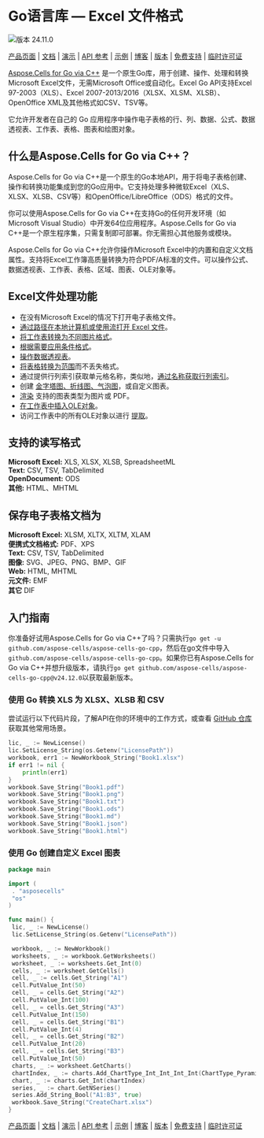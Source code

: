 # Go语言库 — Excel 文件格式

![版本 24.11.0](https://img.shields.io/badge/go-v24.11.0-blue)

[产品页面](https://products.aspose.com/cells/go-cpp/) | [文档](https://docs.aspose.com/cells/go-cpp/) | [演示](https://products.aspose.app/cells/family) | [API 参考](https://reference.aspose.com/cells/go-cpp) | [示例](https://github.com/aspose-cells/aspose-cells-go-cpp) | [博客](https://blog.aspose.com/category/cells/) | [版本](https://releases.aspose.com/cells/go-cpp/) | [免费支持](https://forum.aspose.com/c/cells) | [临时许可证](https://purchase.aspose.com/temporary-license/)

[Aspose.Cells for Go via C++](https://products.aspose.com/cells/go-cpp/) 是一个原生Go库，用于创建、操作、处理和转换Microsoft Excel文件，无需Microsoft Office或自动化。Excel Go API支持Excel 97-2003（XLS）、Excel 2007-2013/2016（XLSX、XLSM、XLSB）、OpenOffice XML及其他格式如CSV、TSV等。

它允许开发者在自己的 Go 应用程序中操作电子表格的行、列、数据、公式、数据透视表、工作表、表格、图表和绘图对象。

## 什么是Aspose.Cells for Go via C++？

Aspose.Cells for Go via C++是一个原生的Go本地API，用于将电子表格创建、操作和转换功能集成到您的Go应用中。它支持处理多种微软Excel（XLS、XLSX、XLSB、CSV等）和OpenOffice/LibreOffice（ODS）格式的文件。

你可以使用Aspose.Cells for Go via C++在支持Go的任何开发环境（如Microsoft Visual Studio）中开发64位应用程序。Aspose.Cells for Go via C++是一个原生程序集，只需复制即可部署。你无需担心其他服务或模块。

Aspose.Cells for Go via C++允许你操作Microsoft Excel中的内置和自定义文档属性。支持将Excel工作簿高质量转换为符合PDF/A标准的文件。可以操作公式、数据透视表、工作表、表格、区域、图表、OLE对象等。

## Excel文件处理功能

- 在没有Microsoft Excel的情况下打开电子表格文件。
- [通过路径在本地计算机或使用流打开 Excel 文件](https://docs.aspose.com/cells/go/different-ways-to-open-files/)。
- [将工作表转换为不同图片格式](https://docs.aspose.com/cells/go/converting-worksheet-to-different-image-formats/)。
- [根据需要应用条件格式](https://docs.aspose.com/cells/go/apply-conditional-formatting-in-worksheet/)。
- [操作数据透视表](https://docs.aspose.com/cells/go/manipulate-pivot-table/)。
- [将表格转换为范围](https://docs.aspose.com/cells/go/tables-and-ranges/)而不丢失格式。
- 通过提供行列索引获取单元格名称，类似地，[通过名称获取行列索引](https://docs.aspose.com/cells/go/names-and-indices/)。
- 创建 [金字塔图、折线图、气泡图](https://docs.aspose.com/cells/go/creating-and-customizing-charts/)，或自定义图表。
- [渲染](https://docs.aspose.com/cells/go/chart-rendering/) 支持的图表类型为图片或 PDF。
- [在工作表中插入OLE对象](https://docs.aspose.com/cells/go/inserting-ole-objects-into-the-worksheet/)。
- 访问工作表中的所有OLE对象以进行 [提取](https://docs.aspose.com/cells/go/extracting-ole-objects-from-worksheet/)。

## 支持的读写格式

**Microsoft Excel:** XLS, XLSX, XLSB, SpreadsheetML\
**Text:** CSV, TSV, TabDelimited\
**OpenDocument:** ODS\
**其他:** HTML、MHTML

## 保存电子表格文档为

**Microsoft Excel:** XLSM, XLTX, XLTM, XLAM\
**便携式文档格式:** PDF、XPS\
**Text:** CSV, TSV, TabDelimited\
**图像:** SVG、JPEG、PNG、BMP、GIF\
**Web:** HTML, MHTML\
**元文件:** EMF\
**其它** DIF

## 入门指南

你准备好试用Aspose.Cells for Go via C++了吗？只需执行`go get -u github.com/aspose-cells/aspose-cells-go-cpp`，然后在go文件中导入`github.com/aspose-cells/aspose-cells-go-cpp`。如果你已有Aspose.Cells for Go via C++并想升级版本，请执行`go get github.com/aspose-cells/aspose-cells-go-cpp@v24.12.0`以获取最新版本。

### 使用 Go 转换 XLS 为 XLSX、XLSB 和 CSV

尝试运行以下代码片段，了解API在你的环境中的工作方式，或查看 [GitHub 仓库](https://github.com/aspose-cells/aspose-cells-go-cpp) 获取其他常用场景。

```Go
lic, _ := NewLicense()
lic.SetLicense_String(os.Getenv("LicensePath"))
workbook, err1 := NewWorkbook_String("Book1.xlsx")
if err1 != nil {
    println(err1)
}
workbook.Save_String("Book1.pdf")
workbook.Save_String("Book1.png")
workbook.Save_String("Book1.txt")
workbook.Save_String("Book1.ods")
workbook.Save_String("Book1.md")
workbook.Save_String("Book1.json")
workbook.Save_String("Book1.html")
```

### 使用 Go 创建自定义 Excel 图表

```Go
package main

import (
 . "asposecells"
 "os"
)

func main() {
 lic, _ := NewLicense()
 lic.SetLicense_String(os.Getenv("LicensePath"))

 workbook, _ := NewWorkbook()
 worksheets, _ := workbook.GetWorksheets()
 worksheet, _ := worksheets.Get_Int(0)
 cells, _ := worksheet.GetCells()
 cell, _ := cells.Get_String("A1")
 cell.PutValue_Int(50)
 cell, _ = cells.Get_String("A2")
 cell.PutValue_Int(100)
 cell, _ = cells.Get_String("A3")
 cell.PutValue_Int(150)
 cell, _ = cells.Get_String("B1")
 cell.PutValue_Int(4)
 cell, _ = cells.Get_String("B2")
 cell.PutValue_Int(20)
 cell, _ = cells.Get_String("B3")
 cell.PutValue_Int(50)
 charts, _ := worksheet.GetCharts()
 chartIndex, _ := charts.Add_ChartType_Int_Int_Int_Int(ChartType_Pyramid, 5, 0, 20, 8)
 chart, _ := charts.Get_Int(chartIndex)
 series, _ := chart.GetNSeries()
 series.Add_String_Bool("A1:B3", true)
 workbook.Save_String("CreateChart.xlsx")
}

```

[产品页面](https://products.aspose.com/cells/go-cpp/) | [文档](https://docs.aspose.com/cells/go-cpp/) | [演示](https://products.aspose.app/cells/family) | [API 参考](https://reference.aspose.com/cells/go-cpp) | [示例](https://github.com/aspose-cells/aspose-cells-go-cpp) | [博客](https://blog.aspose.com/category/cells/) | [版本](https://releases.aspose.com/cells/go-cpp/) | [免费支持](https://forum.aspose.com/c/cells) | [临时许可证](https://purchase.aspose.com/temporary-license/)
